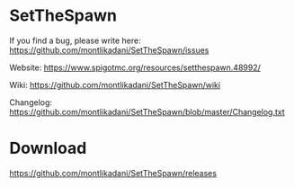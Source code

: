 # SetTheSpawn
If you find a bug, please write here: https://github.com/montlikadani/SetTheSpawn/issues

Website: https://www.spigotmc.org/resources/setthespawn.48992/

Wiki: https://github.com/montlikadani/SetTheSpawn/wiki

Changelog: https://github.com/montlikadani/SetTheSpawn/blob/master/Changelog.txt

# Download
https://github.com/montlikadani/SetTheSpawn/releases
